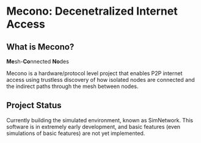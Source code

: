 # Mecono: Decenetralized Internet Access

## What is Mecono?

**Me**sh-**Co**nnected **No**des

Mecono is a hardware/protocol level project that enables P2P internet access using trustless discovery of how isolated nodes are connected and the indirect paths through the mesh between nodes.

## Project Status
Currently building the simulated environment, known as SimNetwork. This software is in extremely early development, and basic features (even simulations of basic features) are not yet implemented.
